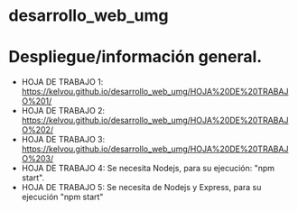 # desarrollo_web_umg

# Despliegue/información general.

* HOJA DE TRABAJO 1: https://kelvou.github.io/desarrollo_web_umg/HOJA%20DE%20TRABAJO%201/
* HOJA DE TRABAJO 2: https://kelvou.github.io/desarrollo_web_umg/HOJA%20DE%20TRABAJO%202/
* HOJA DE TRABAJO 3: https://kelvou.github.io/desarrollo_web_umg/HOJA%20DE%20TRABAJO%203/
* HOJA DE TRABAJO 4: Se necesita Nodejs, para su ejecución: "npm start".
* HOJA DE TRABAJO 5: Se necesita de Nodejs y Express, para su ejecución "npm start"
